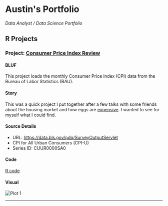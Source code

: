 # Austin's Portfolio

_Data Analyst / Data Science Portfolio_

## R Projects

### Project: [Consumer Price Index Review](https://github.com/AuRobinson/Austin_Portfolio/blob/main/project_cpi_series.R)

#### BLUF

This project loads the monthly Consumer Price Index (CPI) data from the Bureau of Labor Statistics (BAU).

#### Story

This was a quick project I put together after a few talks with some friends about the housing market and how eggs are [expensive](https://www.bls.gov/news.release/pdf/cpi.pdf). I wanted to see for myself what I could find.

#### Source Details

- URL: https://data.bls.gov/pdq/SurveyOutputServlet
- CPI for All Urban Consumers (CPI-U)
- Series ID:    CUUR0000SA0

#### Code

[R code](https://github.com/AuRobinson/Austin_Portfolio/blob/main/project_cpi_series.R)

#### Visual

![Plot 1](https://github.com/AuRobinson/Austin_Portfolio/blob/main/cpi_line_combo.png)

---

